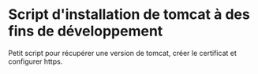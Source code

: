 # Script d'installation de tomcat à des fins de développement

Petit script pour récupérer une version de tomcat, créer le certificat et configurer https.

